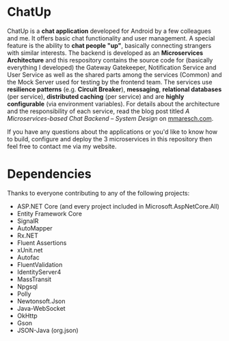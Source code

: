 # ChatUp
ChatUp is a **chat application** developed for Android by a few colleagues and me. It offers basic chat functionality and user management. A special feature is the ability to **chat people "up"**, basically connecting strangers with similar interests. The backend is developed as an **Microservices Architecture** and this respository contains the source code for (basically everything I developed) the Gateway Gatekeeper, Notification Service and User Service as well as the shared parts among the services (Common) and the Mock Server used for testing by the frontend team. The services use **resilience patterns** (e.g. **Circuit Breaker**), **messaging**, **relational databases** (per service), **distributed caching** (per service) and are **highly configurable** (via environment variables). For details about the architecture and the responsibility of each service, read the blog post titled *A Microservices-based Chat Backend – System Design* on [mmaresch.com](http://mmaresch.com).

If you have any questions about the applications or you'd like to know how to build, configure and deploy the 3 microservices in this repository then feel free to contact me via my website.

# Dependencies
Thanks to everyone contributing to any of the following projects:
- ASP.NET Core (and every project included in Microsoft.AspNetCore.All)
- Entity Framework Core
- SignalR
- AutoMapper
- Rx.NET
- Fluent Assertions
- xUnit.net
- Autofac
- FluentValidation
- IdentityServer4
- MassTransit
- Npgsql
- Polly
- Newtonsoft.Json
- Java-WebSocket
- OkHttp
- Gson
- JSON-Java (org.json)
